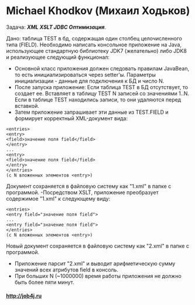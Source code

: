 # Michael Khodkov (Михаил Ходьков)

Задача: ***XML XSLT JDBC Оптимизация***.

Дано: таблица TEST в бд, содержащая один столбец целочисленного типа (FIELD).
Необходимо написать консольное приложение на Java, использующее стандартную
библиотеку JDK7 (желательно) либо JDK8 и реализующее следующий функционал:
- Основной класс приложения должен следовать правилам JavaBean, то есть инициализироваться через setter'ы. Параметры инициализации - данные для подключения к БД и число N.
- После запуска приложение: Если таблица TEST в БД отсутствует, то создает ее. Вставляет в таблицу TEST N записей со значениями 1..N. Если в таблице TEST находились записи, то они удаляются перед вставкой.
- Затем приложение запрашивает эти данные из TEST.FIELD и формирует корректный XML-документ вида: 
```
<entries>
<entry>
<field>значение поля field</field>
</entry>
...
<entry>
<field>значение поля field</field>
</entry>
</entries>
(с N вложенных элементов <entry>)
```
Документ сохраняется в файловую систему как "1.xml" в папке с программой.
-Посредством XSLT, приложение преобразует содержимое "1.xml" к следующему виду:
```
<entries>
<entry field="значение поля field">
...
<entry field="значение поля field">
</entries>
(с N вложенных элементов <entry>)
```
Новый документ сохраняется в файловую систему как "2.xml" в папке с программой.
- Приложение парсит "2.xml" и выводит арифметическую сумму значений всех атрибутов
field в консоль.
- При больших N (~1000000) время работы приложения не должно быть более пяти минут.


#### http://job4j.ru
